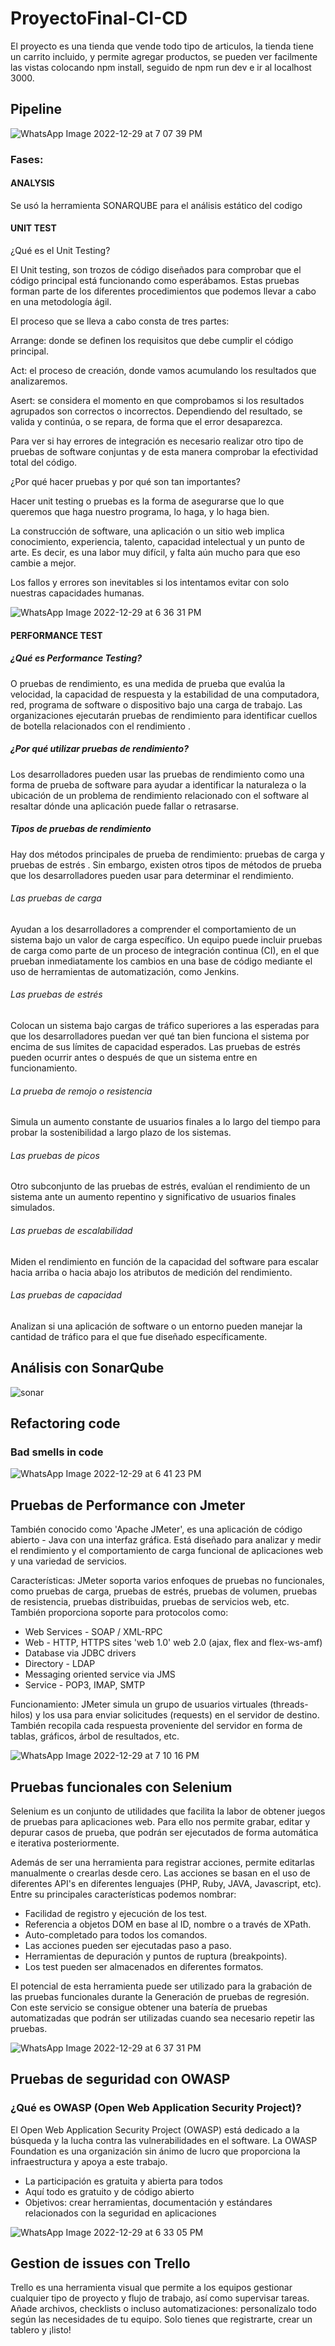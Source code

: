 # ProyectoFinal-CI-CD
El proyecto es una tienda que vende todo tipo de articulos, la tienda tiene un carrito incluido, y permite agregar productos, se pueden ver facilmente las vistas colocando npm install, seguido de npm run dev e ir al localhost 3000.

## Pipeline
![WhatsApp Image 2022-12-29 at 7 07 39 PM](https://user-images.githubusercontent.com/22668239/210022707-b26bc8b3-6e2a-4649-a711-6097e9e5a215.jpeg)
### Fases:

#### ANALYSIS
Se usó la herramienta SONARQUBE para el análisis estático del codigo


#### UNIT TEST

¿Qué es el Unit Testing?

El Unit testing, son trozos de código diseñados para comprobar que el código principal está funcionando como esperábamos. Estas pruebas forman parte de los diferentes procedimientos que podemos llevar a cabo en una metodología ágil.

El proceso que se lleva a cabo consta de tres partes:

Arrange: donde se definen los requisitos que debe cumplir el código principal.

Act: el proceso de creación, donde vamos acumulando los resultados que analizaremos.

Asert: se considera el momento en que comprobamos si los resultados agrupados son correctos o incorrectos. Dependiendo del resultado, se valida y continúa, o se repara, de forma que el error desaparezca.

Para ver si hay errores de integración es necesario realizar otro tipo de pruebas de software conjuntas y de esta manera comprobar la efectividad total del código.

¿Por qué hacer pruebas y por qué son tan importantes?

Hacer unit testing o pruebas es la forma de asegurarse que lo que queremos que haga nuestro programa, lo haga, y lo haga bien.

La construcción de software, una aplicación o un sitio web implica conocimiento, experiencia, talento, capacidad intelectual y un punto de arte. Es decir, es una labor muy difícil, y falta aún mucho para que eso cambie a mejor.

Los fallos y errores son inevitables si los intentamos evitar con solo nuestras capacidades humanas.

![WhatsApp Image 2022-12-29 at 6 36 31 PM](https://user-images.githubusercontent.com/22668239/210022254-d52596de-f8ea-476c-9958-6462493d14b1.jpeg)


#### PERFORMANCE TEST
##### ¿Qué es Performance Testing?
O pruebas de rendimiento, es una medida de prueba que evalúa la velocidad, la capacidad de respuesta y la estabilidad de una computadora, red, programa de software o dispositivo bajo una carga de trabajo. Las organizaciones ejecutarán pruebas de rendimiento para identificar cuellos de botella relacionados con el rendimiento .

##### ¿Por qué utilizar pruebas de rendimiento?
Los desarrolladores pueden usar las pruebas de rendimiento como una forma de prueba de software para ayudar a identificar la naturaleza o la ubicación de un problema de rendimiento relacionado con el software al resaltar dónde una aplicación puede fallar o retrasarse.

##### Tipos de pruebas de rendimiento
Hay dos métodos principales de prueba de rendimiento: pruebas de carga y pruebas de estrés . Sin embargo, existen otros tipos de métodos de prueba que los desarrolladores pueden usar para determinar el rendimiento.

###### Las pruebas de carga
Ayudan a los desarrolladores a comprender el comportamiento de un sistema bajo un valor de carga específico. Un equipo puede incluir pruebas de carga como parte de un proceso de integración continua (CI), en el que prueban inmediatamente los cambios en una base de código mediante el uso de herramientas de automatización, como Jenkins.

###### Las pruebas de estrés
Colocan un sistema bajo cargas de tráfico superiores a las esperadas para que los desarrolladores puedan ver qué tan bien funciona el sistema por encima de sus límites de capacidad esperados. Las pruebas de estrés pueden ocurrir antes o después de que un sistema entre en funcionamiento.

###### La prueba de remojo o resistencia
Simula un aumento constante de usuarios finales a lo largo del tiempo para probar la sostenibilidad a largo plazo de los sistemas.

###### Las pruebas de picos
Otro subconjunto de las pruebas de estrés, evalúan el rendimiento de un sistema ante un aumento repentino y significativo de usuarios finales simulados.

###### Las pruebas de escalabilidad
Miden el rendimiento en función de la capacidad del software para escalar hacia arriba o hacia abajo los atributos de medición del rendimiento.

###### Las pruebas de capacidad
Analizan si una aplicación de software o un entorno pueden manejar la cantidad de tráfico para el que fue diseñado específicamente.

## Análisis con SonarQube
![sonar](https://user-images.githubusercontent.com/22668239/210022213-b1dfb852-a22d-4603-a118-102c5c5129d8.jpeg)

## Refactoring code
### Bad smells in code
![WhatsApp Image 2022-12-29 at 6 41 23 PM](https://user-images.githubusercontent.com/22668239/210022228-f3bb33b7-47e2-4b1b-bc1d-e54e5cd671c9.jpeg)

## **Pruebas de Performance con Jmeter**
También conocido como 'Apache JMeter', es una aplicación de código abierto - Java con una interfaz
gráfica. Está diseñado para analizar y medir el rendimiento y el comportamiento de carga funcional de aplicaciones
web y una variedad de servicios.

Características: JMeter soporta varios enfoques de pruebas no funcionales, como pruebas de carga, pruebas de
estrés, pruebas de volumen, pruebas de resistencia, pruebas distribuidas, pruebas de servicios web, etc. También
proporciona soporte para protocolos como:
- Web Services - SOAP / XML-RPC
- Web - HTTP, HTTPS sites 'web 1.0' web 2.0 (ajax, flex and flex-ws-amf)
- Database via JDBC drivers
- Directory - LDAP
- Messaging oriented service via JMS
- Service - POP3, IMAP, SMTP

Funcionamiento: JMeter simula un grupo de usuarios virtuales (threads-hilos) y los usa para enviar solicitudes
(requests) en el servidor de destino. También recopila cada respuesta proveniente del servidor en forma de tablas,
gráficos, árbol de resultados, etc.


![WhatsApp Image 2022-12-29 at 7 10 16 PM](https://user-images.githubusercontent.com/22668239/210022835-0faa315a-b71c-4e25-9af3-0cea9a309429.jpeg)



## **Pruebas funcionales con Selenium**
Selenium es un conjunto de utilidades que facilita la labor de obtener juegos de pruebas para aplicaciones web. Para ello nos permite grabar, editar y depurar casos de prueba, que podrán ser ejecutados de forma automática e iterativa posteriormente.

Además de ser una herramienta para registrar acciones, permite editarlas manualmente o crearlas desde cero. Las acciones se basan en el uso de diferentes API's en diferentes lenguajes (PHP, Ruby, JAVA, Javascript, etc). Entre su principales características podemos nombrar:

- Facilidad de registro y ejecución de los test.
- Referencia a objetos DOM en base al ID, nombre o a través de XPath.
- Auto-completado para todos los comandos.
- Las acciones pueden ser ejecutadas paso a paso.
- Herramientas de depuración y puntos de ruptura (breakpoints).
- Los test pueden ser almacenados en diferentes formatos.
 
El potencial de esta herramienta puede ser utilizado para la grabación de las pruebas funcionales durante la Generación de pruebas de regresión. Con este servicio se consigue obtener una batería de pruebas automatizadas que podrán ser utilizadas cuando sea necesario repetir las pruebas.

![WhatsApp Image 2022-12-29 at 6 37 31 PM](https://user-images.githubusercontent.com/22668239/210022267-2c8b97f0-ef3b-4b8c-87e8-beb8d3631e78.jpeg)


## **Pruebas de seguridad con OWASP**
### ¿Qué es OWASP (Open Web Application Security Project)?
El Open Web Application Security Project (OWASP) está dedicado a la búsqueda y la lucha contra las vulnerabilidades en el software. La OWASP Foundation es una organización sin ánimo de lucro que proporciona la infraestructura y apoya a este trabajo.
- La participación es gratuita y abierta para todos
- Aquí todo es gratuito y de código abierto
- Objetivos: crear herramientas, documentación y estándares relacionados con la seguridad en aplicaciones

![WhatsApp Image 2022-12-29 at 6 33 05 PM](https://user-images.githubusercontent.com/22668239/210022295-93ed2085-93e7-41de-8be6-8f0e7a600c51.jpeg)


## Gestion de issues con Trello

Trello es una herramienta visual que permite a los equipos gestionar cualquier tipo de proyecto y flujo de trabajo, así como supervisar tareas. Añade archivos, checklists o incluso automatizaciones: personalízalo todo según las necesidades de tu equipo. Solo tienes que registrarte, crear un tablero y ¡listo!